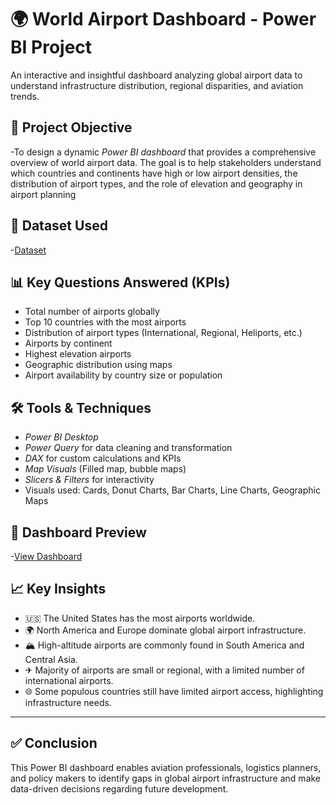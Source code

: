# 🌍 World Airport Dashboard - Power BI Project
An interactive and insightful dashboard analyzing global airport data to understand infrastructure distribution, regional disparities, and aviation trends.

## 📌 Project Objective
-To design a dynamic *Power BI dashboard* that provides a comprehensive overview of world airport data. The goal is to help stakeholders understand which countries and continents have high or low airport densities, the distribution of airport types, and the role of elevation and geography in airport planning

## 📁 Dataset Used

-<a href= "https://in.search.yahoo.com/search?fr=mcafee&type=E210IN885G0&p=World_Airports+Dataset.csv">Dataset</a>


## 📊 Key Questions Answered (KPIs)

- Total number of airports globally
- Top 10 countries with the most airports
- Distribution of airport types (International, Regional, Heliports, etc.)
- Airports by continent
- Highest elevation airports
- Geographic distribution using maps
- Airport availability by country size or population

## 🛠 Tools & Techniques

- *Power BI Desktop*
- *Power Query* for data cleaning and transformation
- *DAX* for custom calculations and KPIs
- *Map Visuals* (Filled map, bubble maps)
- *Slicers & Filters* for interactivity
- Visuals used: Cards, Donut Charts, Bar Charts, Line Charts, Geographic Maps

## 📸 Dashboard Preview
-<a href= "https://github.com/Anteshwarreddy/Data-Anlytics-Dashboard/blob/main/Dashboard%20Screenshot%20.png">View Dashboard</a>


## 📈 Key Insights

- 🇺🇸 The United States has the most airports worldwide.
- 🌍 North America and Europe dominate global airport infrastructure.
- 🏔 High-altitude airports are commonly found in South America and Central Asia.
- ✈ Majority of airports are small or regional, with a limited number of international airports.
- 🌐 Some populous countries still have limited airport access, highlighting infrastructure needs.

---

## ✅ Conclusion

This Power BI dashboard enables aviation professionals, logistics planners, and policy makers to identify gaps in global airport infrastructure and make data-driven decisions regarding future development.

